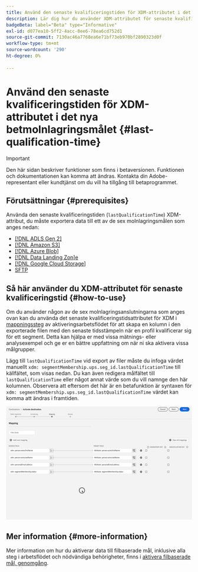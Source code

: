 ```yaml
---
title: Använd den senaste kvalificeringstiden för XDM-attributet i det nya betmolnlagringsmålet
description: Lär dig hur du använder XDM-attributet för senaste kvalificeringstid i de nya lagringsplatserna för betmolnet
badgeBeta: label="Beta" type="Informative"
exl-id: d077ea10-5ff2-4acc-8ee6-78ea6cd752d1
source-git-commit: 7130ac46a7768ea6e71bf73eb970bf2890323d0f
workflow-type: tm+mt
source-wordcount: '290'
ht-degree: 0%

---
```


# Använd den senaste kvalificeringstiden för XDM-attributet i det nya betmolnlagringsmålet {#last-qualification-time}

>[!IMPORTANT]
> 
>Den här sidan beskriver funktioner som finns i betaversionen. Funktionen och dokumentationen kan komma att ändras. Kontakta din Adobe-representant eller kundtjänst om du vill ha tillgång till betaprogrammet.

## Förutsättningar {#prerequisites}

Använda den senaste kvalificeringstiden (`lastQualificationTime`) XDM-attribut, du måste exportera data till ett av de sex molnlagringsmålen som anges nedan:

* [[!DNL ADLS Gen 2]](/help/destinations/catalog/cloud-storage/adls-gen2.md)
* [[!DNL Amazon S3]](/help/destinations/catalog/cloud-storage/amazon-s3.md)
* [[!DNL Azure Blob]](/help/destinations/catalog/cloud-storage/azure-blob.md)
* [[!DNL Data Landing Zon]e](/help/destinations/catalog/cloud-storage/data-landing-zone.md)
* [[!DNL Google Cloud Storage]](/help/destinations/catalog/cloud-storage/google-cloud-storage.md)
* [SFTP](/help/destinations/catalog/cloud-storage/sftp.md)

## Så här använder du XDM-attributet för senaste kvalificeringstid {#how-to-use}

Om du använder någon av de sex molnlagringsanslutningarna som anges ovan kan du använda det senaste kvalificeringstidsattributet för XDM i [mappningssteg](/help/destinations/ui/activate-batch-profile-destinations.md#mapping) av aktiveringsarbetsflödet för att skapa en kolumn i den exporterade filen med den senaste tidsstämpeln när en profil kvalificerar sig för ett segment. Detta kan hjälpa er med vissa mätnings- eller analysexempel och ge er en bättre uppfattning om när ni ska aktivera vissa målgrupper.

Lägg till `lastQualificationTime` vid export av filer måste du infoga värdet manuellt `xdm: segmentMembership.ups.seg_id.lastQualificationTime` till källfältet, som visas nedan. Du kan även redigera målfältet till `lastQualificationTime` eller något annat värde som du vill namnge den här kolumnen. Observera att eftersom det här är en betafunktion är syntaxen för `xdm: segmentMembership.ups.seg_id.lastQualificationTime` värdet kan komma att ändras i framtiden.

![Skärminspelning som visar den senaste kvalificeringstiden för XDM-attribut klistras in i mappningssteget](/help/destinations/ui/last-qualification-time.gif)

## Mer information {#more-information}

Mer information om hur du aktiverar data till filbaserade mål, inklusive alla steg i arbetsflödet och nödvändiga behörigheter, finns i [aktivera filbaserade mål, genomgång](/help/destinations/ui/activate-batch-profile-destinations.md).

